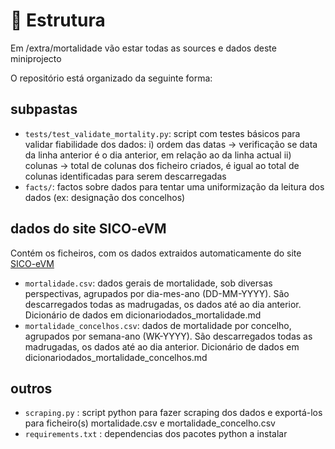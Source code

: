 # 🧱 Estrutura

Em /extra/mortalidade vão estar todas as sources e dados deste miniprojecto

O repositório está organizado da seguinte forma:

## subpastas

+ `tests/test_validate_mortality.py`: script com testes básicos para validar fiabilidade dos dados:
i) ordem das datas -> verificação se data da linha anterior é o dia anterior, em relação ao da linha actual
ii) colunas -> total de colunas dos ficheiro criados, é igual ao total de colunas identificadas para serem descarregadas
+ `facts/`: factos sobre dados para tentar uma uniformização da leitura dos dados (ex: designação dos concelhos)    

## dados do site SICO-eVM

Contém os ficheiros, com os dados extraidos automaticamente do site [SICO-eVM](https://evm.min-saude.pt/#shiny-tab-dashboard) 

+ `mortalidade.csv`: dados gerais de mortalidade, sob diversas perspectivas, agrupados por dia-mes-ano (DD-MM-YYYY). São descarregados todas as madrugadas, os dados até ao dia anterior.
Dicionário de dados em dicionariodados_mortalidade.md
+ `mortalidade_concelhos.csv`: dados de mortalidade por concelho, agrupados por semana-ano (WK-YYYY). São descarregados todas as madrugadas, os dados até ao dia anterior.
Dicionário de dados em dicionariodados_mortalidade_concelhos.md

## outros

+ `scraping.py` : script python para fazer scraping dos dados e exportá-los para ficheiro(s) mortalidade.csv e mortalidade_concelho.csv
+ `requirements.txt` : dependencias dos pacotes python a instalar
